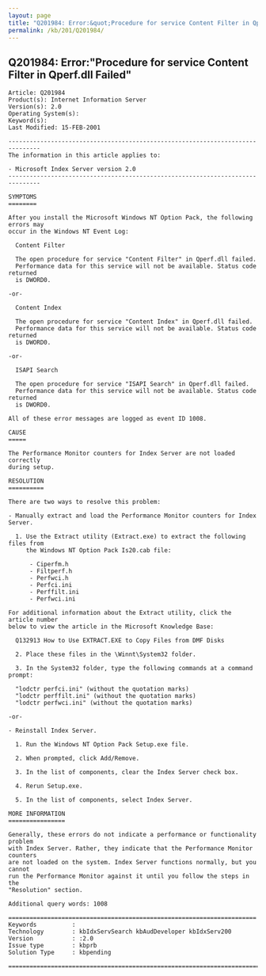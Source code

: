 ```yaml
---
layout: page
title: "Q201984: Error:&quot;Procedure for service Content Filter in Qperf.dll Failed&quot;"
permalink: /kb/201/Q201984/
---
```


## Q201984: Error:&quot;Procedure for service Content Filter in Qperf.dll Failed&quot;

	Article: Q201984
	Product(s): Internet Information Server
	Version(s): 2.0
	Operating System(s): 
	Keyword(s): 
	Last Modified: 15-FEB-2001
	
	-------------------------------------------------------------------------------
	The information in this article applies to:
	
	- Microsoft Index Server version 2.0 
	-------------------------------------------------------------------------------
	
	SYMPTOMS
	========
	
	After you install the Microsoft Windows NT Option Pack, the following errors may
	occur in the Windows NT Event Log:
	
	  Content Filter
	
	  The open procedure for service "Content Filter" in Qperf.dll failed.
	  Performance data for this service will not be available. Status code returned
	  is DWORD0.
	
	-or-
	
	  Content Index
	
	  The open procedure for service "Content Index" in Qperf.dll failed.
	  Performance data for this service will not be available. Status code returned
	  is DWORD0.
	
	-or-
	
	  ISAPI Search
	
	  The open procedure for service "ISAPI Search" in Qperf.dll failed.
	  Performance data for this service will not be available. Status code returned
	  is DWORD0.
	
	All of these error messages are logged as event ID 1008.
	
	CAUSE
	=====
	
	The Performance Monitor counters for Index Server are not loaded correctly
	during setup.
	
	RESOLUTION
	==========
	
	There are two ways to resolve this problem:
	
	- Manually extract and load the Performance Monitor counters for Index Server.
	
	  1. Use the Extract utility (Extract.exe) to extract the following files from
	     the Windows NT Option Pack Is20.cab file:
	
	      - Ciperfm.h
	      - Filtperf.h
	      - Perfwci.h
	      - Perfci.ini
	      - Perffilt.ini
	      - Perfwci.ini
	
	For additional information about the Extract utility, click the article number
	below to view the article in the Microsoft Knowledge Base:
	
	  Q132913 How to Use EXTRACT.EXE to Copy Files from DMF Disks
	
	  2. Place these files in the \Winnt\System32 folder.
	
	  3. In the System32 folder, type the following commands at a command prompt:
	
	  "lodctr perfci.ini" (without the quotation marks)
	  "lodctr perffilt.ini" (without the quotation marks)
	  "lodctr perfwci.ini" (without the quotation marks)
	
	-or-
	
	- Reinstall Index Server.
	
	  1. Run the Windows NT Option Pack Setup.exe file.
	
	  2. When prompted, click Add/Remove.
	
	  3. In the list of components, clear the Index Server check box.
	
	  4. Rerun Setup.exe.
	
	  5. In the list of components, select Index Server.
	
	MORE INFORMATION
	================
	
	Generally, these errors do not indicate a performance or functionality problem
	with Index Server. Rather, they indicate that the Performance Monitor counters
	are not loaded on the system. Index Server functions normally, but you cannot
	run the Performance Monitor against it until you follow the steps in the
	"Resolution" section.
	
	Additional query words: 1008
	
	======================================================================
	Keywords          :  
	Technology        : kbIdxServSearch kbAudDeveloper kbIdxServ200
	Version           : :2.0
	Issue type        : kbprb
	Solution Type     : kbpending
	
	=============================================================================
	
